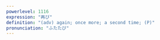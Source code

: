 ```yaml
---
powerlevel: 1116
expression: "再び"
definition: "(adv) again; once more; a second time; (P)"
pronunciation: "ふたたび"
---
```

